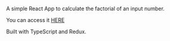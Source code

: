 A simple React App to calculate the factorial of an input number.

You can access it [HERE](https://learza7.github.io/Factorial-Calculator/)

Built with TypeScript and Redux.
